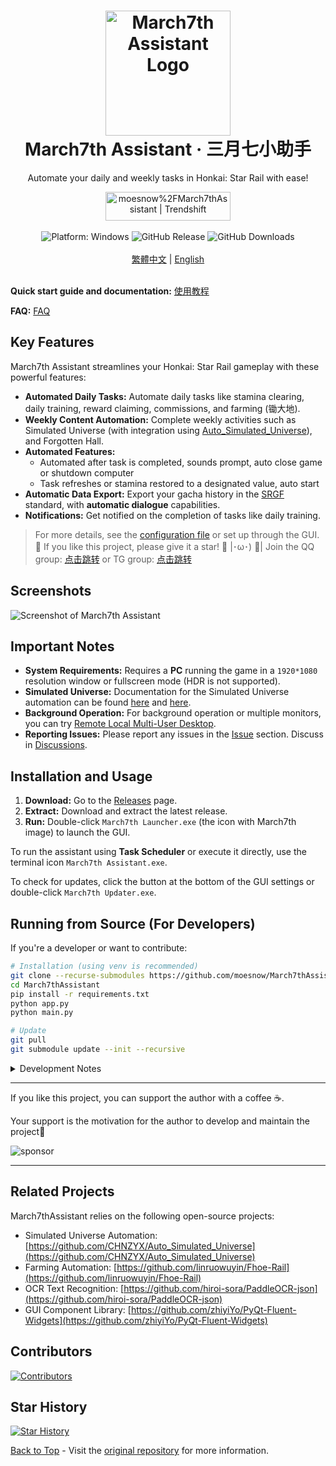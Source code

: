<div align="center">
  <h1 align="center">
    <img src="./assets/screenshot/March7th.png" width="200" alt="March7th Assistant Logo">
    <br/>
    March7th Assistant · 三月七小助手
  </h1>
  <p>Automate your daily and weekly tasks in Honkai: Star Rail with ease!</p>
  <a href="https://trendshift.io/repositories/3892" target="_blank"><img src="https://trendshift.io/api/badge/repositories/3892" alt="moesnow%2FMarch7thAssistant | Trendshift" style="width: 200px; height: 46px;" width="250" height="46"/></a>
</div>

<br/>

<div align="center">
  <img alt="Platform: Windows" src="https://img.shields.io/badge/platform-Windows-blue?style=flat-square&color=4096d8" />
  <img alt="GitHub Release" src="https://img.shields.io/github/v/release/moesnow/March7thAssistant?style=flat-square&color=f18cb9" />
  <img alt="GitHub Downloads" src="https://img.shields.io/github/downloads/moesnow/March7thAssistant/total?style=flat-square&color=4096d8" />
</div>

<br/>

<div align="center">
  <a href="./README_TW.md">繁體中文</a> | <a href="./README_EN.md">English</a>
</div>

<br/>

**Quick start guide and documentation:** [使用教程](https://m7a.top/#/assets/docs/Tutorial)

**FAQ:** [FAQ](https://m7a.top/#/assets/docs/FAQ)

## Key Features

March7th Assistant streamlines your Honkai: Star Rail gameplay with these powerful features:

*   **Automated Daily Tasks:**  Automate daily tasks like stamina clearing, daily training, reward claiming, commissions, and farming (锄大地).
*   **Weekly Content Automation:** Complete weekly activities such as Simulated Universe (with integration using [Auto_Simulated_Universe](https://github.com/CHNZYX/Auto_Simulated_Universe)), and Forgotten Hall.
*   **Automated Features:**
    *   Automated after task is completed, sounds prompt, auto close game or shutdown computer
    *   Task refreshes or stamina restored to a designated value, auto start
*   **Automatic Data Export:** Export your gacha history in the [SRGF](https://uigf.org/zh/standards/SRGF.html) standard, with **automatic dialogue** capabilities.
*   **Notifications:** Get notified on the completion of tasks like daily training.

>   For more details, see the [configuration file](assets/config/config.example.yaml) or set up through the GUI.  🌟 If you like this project, please give it a star! 🌟 |･ω･) 🌟|  Join the QQ group: [点击跳转](https://qm.qq.com/q/LpfAkDPlWa) or TG group: [点击跳转](https://t.me/+ZgH5zpvFS8o0NGI1)

## Screenshots

![Screenshot of March7th Assistant](assets/screenshot/README.png)

## Important Notes

*   **System Requirements:** Requires a **PC** running the game in a `1920*1080` resolution window or fullscreen mode (HDR is not supported).
*   **Simulated Universe:** Documentation for the Simulated Universe automation can be found [here](https://github.com/Night-stars-1/Auto_Simulated_Universe_Docs/blob/docs/docs/guide/index.md) and [here](https://github.com/Night-stars-1/Auto_Simulated_Universe_Docs/blob/docs/docs/guide/qa.md).
*   **Background Operation:** For background operation or multiple monitors, you can try [Remote Local Multi-User Desktop](https://m7a.top/#/assets/docs/Background).
*   **Reporting Issues:** Please report any issues in the [Issue](https://github.com/moesnow/March7thAssistant/issues) section. Discuss in [Discussions](https://github.com/moesnow/March7thAssistant/discussions).

## Installation and Usage

1.  **Download:** Go to the [Releases](https://github.com/moesnow/March7thAssistant/releases/latest) page.
2.  **Extract:** Download and extract the latest release.
3.  **Run:** Double-click `March7th Launcher.exe` (the icon with March7th image) to launch the GUI.

To run the assistant using **Task Scheduler** or execute it directly, use the terminal icon `March7th Assistant.exe`.

To check for updates, click the button at the bottom of the GUI settings or double-click `March7th Updater.exe`.

## Running from Source (For Developers)

If you're a developer or want to contribute:

```bash
# Installation (using venv is recommended)
git clone --recurse-submodules https://github.com/moesnow/March7thAssistant
cd March7thAssistant
pip install -r requirements.txt
python app.py
python main.py

# Update
git pull
git submodule update --init --recursive
```

<details>
<summary>Development Notes</summary>

You can get the cropping coordinates represented by the crop parameter through the screenshot capture function in the assistant toolbox.
python main.py supports parameters like fight/universe/forgottenhall etc.

</details>

---

If you like this project, you can support the author with a coffee ☕.

Your support is the motivation for the author to develop and maintain the project🚀

![sponsor](assets/app/images/sponsor.jpg)

---

## Related Projects

March7thAssistant relies on the following open-source projects:

*   Simulated Universe Automation: [https://github.com/CHNZYX/Auto_Simulated_Universe](https://github.com/CHNZYX/Auto_Simulated_Universe)
*   Farming Automation: [https://github.com/linruowuyin/Fhoe-Rail](https://github.com/linruowuyin/Fhoe-Rail)
*   OCR Text Recognition: [https://github.com/hiroi-sora/PaddleOCR-json](https://github.com/hiroi-sora/PaddleOCR-json)
*   GUI Component Library: [https://github.com/zhiyiYo/PyQt-Fluent-Widgets](https://github.com/zhiyiYo/PyQt-Fluent-Widgets)

## Contributors

<a href="https://github.com/moesnow/March7thAssistant/graphs/contributors">
  <img src="https://contrib.rocks/image?repo=moesnow/March7thAssistant" alt="Contributors">
</a>

## Star History

[![Star History](https://starchart.cc/moesnow/March7thAssistant.svg?variant=adaptive)](https://starchart.cc/moesnow/March7thAssistant)

[Back to Top](#) - Visit the [original repository](https://github.com/moesnow/March7thAssistant) for more information.